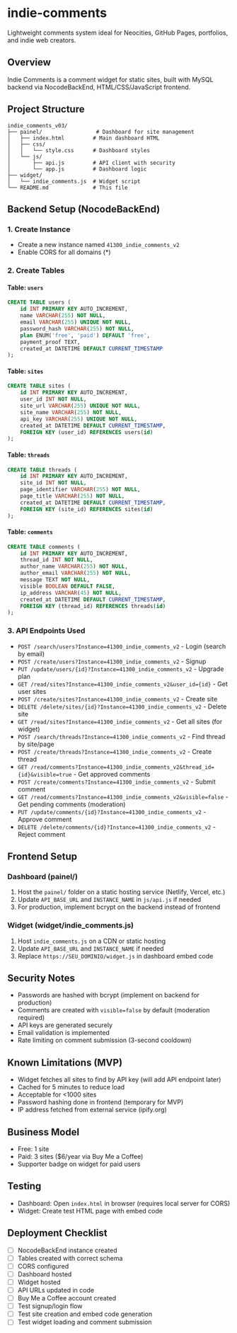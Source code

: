 # indie-comments

Lightweight comments system ideal for Neocities, GitHub Pages, portfolios, and indie web creators.

## Overview
Indie Comments is a comment widget for static sites, built with MySQL backend via NocodeBackEnd, HTML/CSS/JavaScript frontend.

## Project Structure
```
indie_comments_v03/
├── painel/                 # Dashboard for site management
│   ├── index.html         # Main dashboard HTML
│   ├── css/
│   │   └── style.css      # Dashboard styles
│   └── js/
│       ├── api.js         # API client with security
│       └── app.js         # Dashboard logic
├── widget/
│   └── indie_comments.js  # Widget script
└── README.md              # This file
```

## Backend Setup (NocodeBackEnd)

### 1. Create Instance
- Create a new instance named `41300_indie_comments_v2`
- Enable CORS for all domains (*)

### 2. Create Tables

#### Table: `users`
```sql
CREATE TABLE users (
    id INT PRIMARY KEY AUTO_INCREMENT,
    name VARCHAR(255) NOT NULL,
    email VARCHAR(255) UNIQUE NOT NULL,
    password_hash VARCHAR(255) NOT NULL,
    plan ENUM('free', 'paid') DEFAULT 'free',
    payment_proof TEXT,
    created_at DATETIME DEFAULT CURRENT_TIMESTAMP
);
```

#### Table: `sites`
```sql
CREATE TABLE sites (
    id INT PRIMARY KEY AUTO_INCREMENT,
    user_id INT NOT NULL,
    site_url VARCHAR(255) UNIQUE NOT NULL,
    site_name VARCHAR(255) NOT NULL,
    api_key VARCHAR(255) UNIQUE NOT NULL,
    created_at DATETIME DEFAULT CURRENT_TIMESTAMP,
    FOREIGN KEY (user_id) REFERENCES users(id)
);
```

#### Table: `threads`
```sql
CREATE TABLE threads (
    id INT PRIMARY KEY AUTO_INCREMENT,
    site_id INT NOT NULL,
    page_identifier VARCHAR(255) NOT NULL,
    page_title VARCHAR(255) NOT NULL,
    created_at DATETIME DEFAULT CURRENT_TIMESTAMP,
    FOREIGN KEY (site_id) REFERENCES sites(id)
);
```

#### Table: `comments`
```sql
CREATE TABLE comments (
    id INT PRIMARY KEY AUTO_INCREMENT,
    thread_id INT NOT NULL,
    author_name VARCHAR(255) NOT NULL,
    author_email VARCHAR(255) NOT NULL,
    message TEXT NOT NULL,
    visible BOOLEAN DEFAULT FALSE,
    ip_address VARCHAR(45) NOT NULL,
    created_at DATETIME DEFAULT CURRENT_TIMESTAMP,
    FOREIGN KEY (thread_id) REFERENCES threads(id)
);
```

### 3. API Endpoints Used
- `POST /search/users?Instance=41300_indie_comments_v2` - Login (search by email)
- `POST /create/users?Instance=41300_indie_comments_v2` - Signup
- `PUT /update/users/{id}?Instance=41300_indie_comments_v2` - Upgrade plan
- `GET /read/sites?Instance=41300_indie_comments_v2&user_id={id}` - Get user sites
- `POST /create/sites?Instance=41300_indie_comments_v2` - Create site
- `DELETE /delete/sites/{id}?Instance=41300_indie_comments_v2` - Delete site
- `GET /read/sites?Instance=41300_indie_comments_v2` - Get all sites (for widget)
- `POST /search/threads?Instance=41300_indie_comments_v2` - Find thread by site/page
- `POST /create/threads?Instance=41300_indie_comments_v2` - Create thread
- `GET /read/comments?Instance=41300_indie_comments_v2&thread_id={id}&visible=true` - Get approved comments
- `POST /create/comments?Instance=41300_indie_comments_v2` - Submit comment
- `GET /read/comments?Instance=41300_indie_comments_v2&visible=false` - Get pending comments (moderation)
- `PUT /update/comments/{id}?Instance=41300_indie_comments_v2` - Approve comment
- `DELETE /delete/comments/{id}?Instance=41300_indie_comments_v2` - Reject comment

## Frontend Setup

### Dashboard (painel/)
1. Host the `painel/` folder on a static hosting service (Netlify, Vercel, etc.)
2. Update `API_BASE_URL` and `INSTANCE_NAME` in `js/api.js` if needed
3. For production, implement bcrypt on the backend instead of frontend

### Widget (widget/indie_comments.js)
1. Host `indie_comments.js` on a CDN or static hosting
2. Update `API_BASE_URL` and `INSTANCE_NAME` if needed
3. Replace `https://SEU_DOMINIO/widget.js` in dashboard embed code

## Security Notes
- Passwords are hashed with bcrypt (implement on backend for production)
- Comments are created with `visible=false` by default (moderation required)
- API keys are generated securely
- Email validation is implemented
- Rate limiting on comment submission (3-second cooldown)

## Known Limitations (MVP)
- Widget fetches all sites to find by API key (will add API endpoint later)
- Cached for 5 minutes to reduce load
- Acceptable for <1000 sites
- Password hashing done in frontend (temporary for MVP)
- IP address fetched from external service (ipify.org)

## Business Model
- Free: 1 site
- Paid: 3 sites ($6/year via Buy Me a Coffee)
- Supporter badge on widget for paid users

## Testing
- Dashboard: Open `index.html` in browser (requires local server for CORS)
- Widget: Create test HTML page with embed code

## Deployment Checklist
- [ ] NocodeBackEnd instance created
- [ ] Tables created with correct schema
- [ ] CORS configured
- [ ] Dashboard hosted
- [ ] Widget hosted
- [ ] API URLs updated in code
- [ ] Buy Me a Coffee account created
- [ ] Test signup/login flow
- [ ] Test site creation and embed code generation
- [ ] Test widget loading and comment submission
